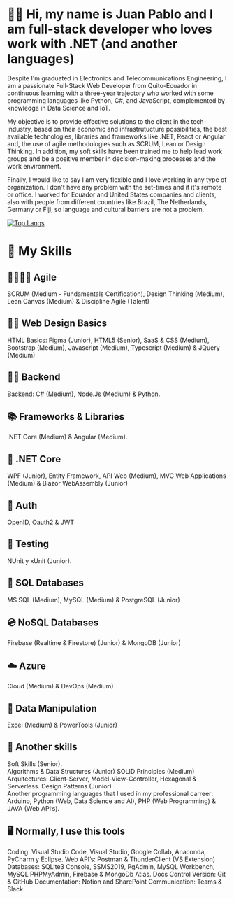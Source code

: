 # 👋✨ Hi, my name is Juan Pablo and I am full-stack developer who loves work with .NET (and another languages)

Despite I'm graduated in Electronics and Telecommunications Engineering, I am a passionate Full-Stack Web Developer from Quito-Ecuador in continuous learning with a three-year trajectory who worked with some programming languages like Python, C#, and JavaScript, complemented by knowledge in Data Science and IoT.

My objective is to provide effective solutions to the client in the tech-industry, based on their economic and infrastrutucture possibilities, the best available technologies, libraries and frameworks like .NET, React or Angular and, the use of agile methodologies such as SCRUM, Lean or Design Thinking. In addition, my soft skills have been trained me to help lead work groups and be a positive member in decision-making processes and the work environment.

Finally, I would like to say I am very flexible and I love working in any type of organization. I don't have any problem with the set-times and if it's remote or office. I worked for Ecuador and United States companies and clients, also with people from different countries like Brazil, The Netherlands, Germany or Fiji, so language and cultural barriers are not a problem.

[![Top Langs](https://github-readme-stats.vercel.app/api/top-langs/?username=JuanpaCortez93)](https://github.com/anuraghazra/github-readme-stats)

# 💪 My Skills 
## 📅🧑🏽‍💼 Agile
SCRUM (Medium - Fundamentals Certification), Design Thinking (Medium), Lean Canvas (Medium) & Discipline Agile (Talent)

## 📱🎨 Web Design Basics
HTML Basics: Figma (Junior), HTML5 (Senior), SaaS & CSS (Medium), Bootstrap (Medium), Javascript (Medium), Typescript (Medium) & JQuery (Medium)

## 🤔🧠 Backend
Backend: C# (Medium), Node.Js (Medium) & Python.

## 📚 Frameworks & Libraries 
.NET Core (Medium) & Angular (Medium).

## 💜 .NET Core
WPF (Junior), Entity Framework, API Web (Medium),  MVC Web Applications (Medium) & Blazor WebAssembly (Junior)

## 🔐 Auth
OpenID, Oauth2 & JWT

## 🧪 Testing
NUnit y xUnit (Junior).

## 💽 SQL Databases
MS SQL (Medium), MySQL (Medium) & PostgreSQL (Junior)

## 💿 NoSQL Databases
Firebase (Realtime & Firestore) (Junior) & MongoDB (Junior)

## ☁️ Azure
Cloud (Medium) & DevOps (Medium)

## 📝 Data Manipulation
Excel (Medium) & PowerTools (Junior)

## 🌱 Another skills
Soft Skills (Senior).
</br>
Algorithms & Data Structures (Junior)
SOLID Principles (Medium)
Arquitectures: Client-Server, Model-View-Controller, Hexagonal & Serverless. 
Design Patterns (Junior)
</br>
Another programming languages that I used in my professional carreer: Arduino, Python (Web, Data Science and AI), PHP (Web Programming) & JAVA (Web API’s).

## 🖥️ Normally, I use this tools
Coding: Visual Studio Code, Visual Studio, Google Collab, Anaconda, PyCharm y Eclipse.
Web API’s: Postman & ThunderClient (VS Extension)
Databases: SQLite3 Console, SSMS2019, PgAdmin, MySQL Workbench, MySQL PHPMyAdmin, Firebase & MongoDb Atlas.
Docs Control Version: Git & GitHub
Documentation:  Notion and SharePoint
Communication: Teams & Slack
